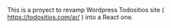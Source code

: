 This is a proyect to revamp Wordpress Todositios site ( https://todositios.com/ar/ ) into a React one.